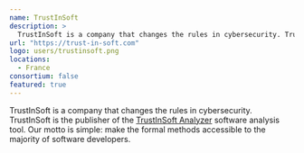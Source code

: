 ```yaml
---
name: TrustInSoft
description: > 
  TrustInSoft is a company that changes the rules in cybersecurity. TrustInSoft is the software publisher of the software analysis Frama-C platform. 
url: "https://trust-in-soft.com"
logo: users/trustinsoft.png
locations: 
  - France
consortium: false
featured: true
---
```


TrustInSoft is a company that changes the rules in cybersecurity. TrustInSoft is the publisher of the [TrustInSoft Analyzer](https://www.trust-in-soft.com/trustinsoft-analyzer) software analysis tool. Our motto is simple: make the formal methods accessible to the majority of software developers.
